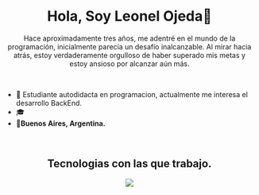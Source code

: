 <h1 align="center">Hola, Soy Leonel Ojeda👋</h1>
<p align="center">Hace aproximadamente tres años, me adentré en el mundo de la programación, inicialmente parecía un desafío inalcanzable. Al mirar hacia atrás, estoy verdaderamente orgulloso de haber superado mis metas y estoy ansioso por alcanzar aún más.</p>

<br>

- 🏢 Estudiante autodidacta en programacion, actualmente me interesa el desarrollo BackEnd.
- 🎓 
- 🏡**Buenos Aires, Argentina.**

<br>
<h2 align="center">Tecnologias con las que trabajo.</h2>
<p align="center">
  <a href="https://skillicons.dev">
    <img src="https://skillicons.dev/icons?i=java,spring,mysql,html,css,javascript,git,github" />
  </a>
</p>
<!--
**lojeda-dev/lojeda-dev** is a ✨ _special_ ✨ repository because its `README.md` (this file) appears on your GitHub profile.

Here are some ideas to get you started:

- 🔭 I’m currently working on ...
- 🌱 I’m currently learning ...
- 👯 I’m looking to collaborate on ...
- 🤔 I’m looking for help with ...
- 💬 Ask me about ...
- 📫 How to reach me: ...
- 😄 Pronouns: ...
- ⚡ Fun fact: ...
-->
